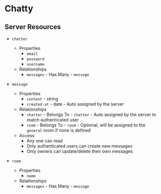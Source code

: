 # Chatty

## Server Resources

* `chatter`
  - Properties
    * `email`
    * `password`
    * `username`
  - Relationships
    * `messages` - Has Many - `message`

* `message`
  - Properties
    * `content` - string
    * `created-at` - date - Auto assigned by the server
  - Relationships
    * `chatter` - Belongs To - `chatter` - Auto assigned by the server to match authenticated user
    * `room` - Belongs To - `room` - Optional, will be assigned to the `general` room if none is defined
  - Access
    * Any one can read
    * Only authenticated users can create new messages
    * Only owners can update/delete their own messages

* `room`
  - Properties
    * `name`
  - Relationships
    * `messages` - Has Many - `message`
